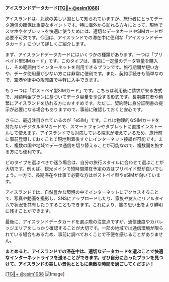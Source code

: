 **アイスランドデータカード[[TG💪+ @esim1088](https://t.me/s/esim1088)]**

アイスランドは、北欧の美しい国として知られていますが、旅行者にとってデータ通信の確保は重要なポイントです。特に海外から訪れる方々にとって、現地でスマホやタブレットを快適に使うためには、適切なデータカードやSIMカードが必要不可欠です。今回は、アイスランドでの滞在中に便利な「アイスランドデータカード」について詳しくご紹介します。

まず、アイスランドデータカードにはいくつかの種類があります。一つは「プリペイド型SIMカード」です。このタイプは、事前に一定量のデータ容量を購入し、その範囲内でインターネットを利用できるプランです。旅行期間が短い方や、データ使用量が少ない方には非常に便利です。また、契約手続きも簡単なので、空港や街中の販売店で手軽に入手できます。

もう一つは「ポストペイ型SIMカード」です。こちらは利用後に請求が来る方式で、月額料金プランに基づいてデータ容量を享受する形式です。長期滞在者や頻繁にアイスランドを訪れる方におすすめです。ただし、契約時に身分証明書の提示が必要になる場合もありますので、事前に確認しておくと安心です。

さらに、最近注目されているのが「eSIM」です。これは物理的なSIMカードを持たないデジタルSIMカードで、スマートフォンやタブレットに直接インストールして使えます。アイスランドでも対応している端末が増えているため、旅行前に事前登録しておくことで現地到着後すぐにインターネット接続が可能です。また、複数の国や地域でデータ通信を切り替えることが可能なので、複数国を旅する方にも便利です。

どのタイプを選ぶべきか迷う場合は、自分の旅行スタイルに合わせて選ぶことが大切です。例えば、観光メインで短時間滞在予定の方はプリペイド型が良いでしょう。一方で、長期滞在や仕事で必要な方はポストペイ型やeSIMが向いています。

アイスランドでは、自然豊かな環境の中でインターネットにアクセスすることで、写真や動画を撮影し、SNSにアップロードしたり、家族や友人にリアルタイムで状況を共有したりすることもできます。これにより、旅の思い出をより鮮明に残すことができます。

最後に、アイスランドデータカードを選ぶ際の注意点ですが、通信速度やカバレッジエリアをしっかり確認することが大切です。一部の地域では通信環境が限られている場合もあるため、事前に調べておくことで不便を感じることがありません。

**まとめると、アイスランドでの滞在中は、適切なデータカードを選ぶことで快適なインターネットライフを送ることができます。ぜひ自分に合ったプランを見つけて、アイスランドの美しい景色とともに素敵な時間を過ごしてください！**

[[TG💪+ @esim1088](https://t.me/s/esim1088) ![Image](https://i.postimg.cc/Y0z9fWf4/image.png)]